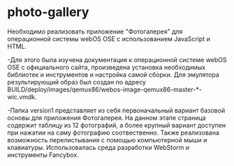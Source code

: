 # photo-gallery
Необходимо реализовать приложение "Фотогалерея" для операционной системы webOS OSE c использованием JavaScript и HTML.

-Для этого была изучена документация к операционной системе webOS OSE с официального сайта, произведена установка необходимых библиотек и инструментов и настройка самой сборки.
Для эмулятора результирующий образ был создан по адресу BUILD/deploy/images/qemux86/webos-image-qemux86-master-*-wic.vmdk.

-Папка version1 представляет из себя первоначальный вариант базовой основы для приложения Фотогалерея. На данном этапе страница содержит таблицу из 12 фотографий, а более крупный  вариант доступен при нажатии на саму фотографию соотвественно. Также реализована возможность перелистывания с помощью компьютерной мыши и клавиатуры. Использовалась среда разработки WebStorm и инструменты Fancybox.
